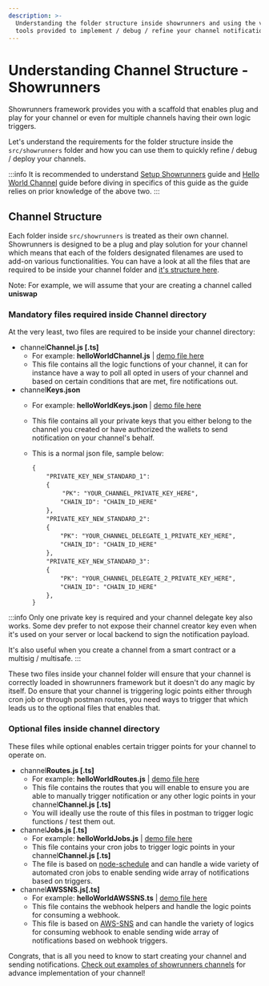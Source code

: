 ```yaml
---
description: >-
  Understanding the folder structure inside showrunners and using the various
  tools provided to implement / debug / refine your channel notifications.
---
```


# Understanding Channel Structure - Showrunners

Showrunners framework provides you with a scaffold that enables plug and play for your channel or even for multiple channels having their own logic triggers.&#x20;

Let's understand the requirements for the folder structure inside the `src/showrunners` folder and how you can use them to quickly refine / debug / deploy your channels.

:::info
It is recommended to understand [Setup Showrunners](how-to-setup-showrunner.md) guide and [Hello World Channel](hello-world-channel.md) guide before diving in specifics of this guide as the guide relies on prior knowledge of the above two.
:::

## Channel Structure

Each folder inside `src/showrunners` is treated as their own channel. Showrunners is designed to be a plug and play solution for your channel which means that each of the folders designated filenames are used to add-on various functionalities. You can have a look at all the files that are required to be inside your channel folder and [it's structure here](https://github.com/ethereum-push-notification-service/epns-showrunners-framework/tree/main/src/sample\_showrunners/helloWorld).

Note: For example, we will assume that your are creating a channel called **uniswap**

### Mandatory files required inside Channel directory

At the very least, two files are required to be inside your channel directory:

* channel**Channel.js \[.ts]**
  * For example: **helloWorldChannel.js** | [demo file here](https://github.com/ethereum-push-notification-service/epns-showrunners-framework/blob/main/src/sample\_showrunners/helloWorld/helloWorldChannel.ts)
  * This file contains all the logic functions of your channel, it can for instance have a way to poll all opted in users of your channel and based on certain conditions that are met, fire notifications out.
* channel**Keys.json**
  * For example: **helloWorldKeys.json** | [demo file here](https://github.com/ethereum-push-notification-service/epns-showrunners-framework/blob/main/src/sample\_showrunners/helloWorld/helloWorldKeys.json)
  * This file contains all your private keys that you either belong to the channel you created or have authorized the wallets to send notification on your channel's behalf.
  * This is a normal json file, sample below:  
    
    `{` <br/>
    &#x20;   &emsp;&emsp;`"PRIVATE_KEY_NEW_STANDARD_1":` <br/>
    &#x20;   &emsp;&emsp;`{` <br/>
    &#x20;       &emsp;&emsp;&emsp;&emsp; `"PK": "YOUR_CHANNEL_PRIVATE_KEY_HERE",` <br/>
    &#x20;       &emsp;&emsp;&emsp;&emsp;`"CHAIN_ID": "CHAIN_ID_HERE"`<br/>
    &#x20;   &emsp;&emsp;`},` <br/>
    &#x20;   &emsp;&emsp;`"PRIVATE_KEY_NEW_STANDARD_2":` <br/>
    &#x20;   &emsp;&emsp;`{` <br/>
    &#x20;       &emsp;&emsp;&emsp;&emsp;`"PK": "YOUR_CHANNEL_DELEGATE_1_PRIVATE_KEY_HERE",` <br/>
    &#x20;       &emsp;&emsp;&emsp;&emsp;`"CHAIN_ID": "CHAIN_ID_HERE"`<br/>
    &#x20;   &emsp;&emsp;`},` <br/>
    &#x20;   &emsp;&emsp;`"PRIVATE_KEY_NEW_STANDARD_3":` <br/>
    &#x20;   &emsp;&emsp;`{` <br/>
    &#x20;       &emsp;&emsp;&emsp;&emsp;`"PK": "YOUR_CHANNEL_DELEGATE_2_PRIVATE_KEY_HERE",`<br/> 
    &#x20;       &emsp;&emsp;&emsp;&emsp;`"CHAIN_ID": "CHAIN_ID_HERE"`<br/>
    &#x20;   &emsp;&emsp;`},` <br/>
    `}`

:::info
Only one private key is required and your channel delegate key also works. Some dev prefer to not expose their channel creator key even when it's used on your server or local backend to sign the notification payload. 

It's also useful when you create a channel from a smart contract or a multisig / multisafe.
:::

These two files inside your channel folder will ensure that your channel is correctly loaded in showrunners framework but it doesn't do any magic by itself. Do ensure that your channel is triggering logic points either through cron job or through postman routes, you need ways to trigger that which leads us to the optional files that enables that.

### Optional files inside channel directory

These files while optional enables certain trigger points for your channel to operate on.

* channel**Routes.js \[.ts]**
  * For example: **helloWorldRoutes.js** | [demo file here](https://github.com/ethereum-push-notification-service/epns-showrunners-framework/blob/main/src/sample\_showrunners/helloWorld/helloWorldRoutes.ts)
  * This file contains the routes that you will enable to ensure you are able to manually trigger notification or any other logic points in your channel**Channel.js \[.ts]**
  * You will ideally use the route of this files in postman to trigger logic functions / test them out.&#x20;
* channel**Jobs.js \[.ts]**
  * For example: **helloWorldJobs.js** | [demo file here](https://github.com/ethereum-push-notification-service/epns-showrunners-framework/blob/main/src/sample\_showrunners/helloWorld/helloWorldJobs.ts)
  * This file contains your cron jobs to trigger logic points in your channel**Channel.js \[.ts]**
  * The file is based on [node-schedule](https://github.com/node-schedule/node-schedule) and can handle a wide variety of automated cron jobs to enable sending wide array of notifications based on triggers.
* channel**AWSSNS.js\[.ts]**
  * For example: **helloWorldAWSSNS.ts** | [demo file here](https://github.com/ethereum-push-notification-service/epns-showrunners-framework/blob/main/src/sample\_showrunners/helloWorld/helloWorldAWSSNS.ts)
  * This file contains the webhook helpers and handle the logic points for consuming a webhook.
  * This file is based on [AWS-SNS](https://aws.amazon.com/sns/) and can handle the variety of logics for consuming webhook to enable sending wide array of notifications based on webhook triggers.

Congrats, that is all you need to know to start creating your channel and sending notifications. [Check out examples of showrunners channels](../../developer-guides/examples/showrunners-examples/) for advance implementation of your channel!
